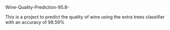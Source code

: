 Wine-Quality-Prediction-95.8-

This is a project to predict the quality of wine using the extra trees classifier with an accuracy of 98.59%